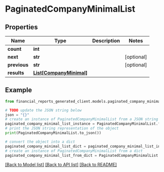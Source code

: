 # PaginatedCompanyMinimalList


## Properties

Name | Type | Description | Notes
------------ | ------------- | ------------- | -------------
**count** | **int** |  | 
**next** | **str** |  | [optional] 
**previous** | **str** |  | [optional] 
**results** | [**List[CompanyMinimal]**](CompanyMinimal.md) |  | 

## Example

```python
from financial_reports_generated_client.models.paginated_company_minimal_list import PaginatedCompanyMinimalList

# TODO update the JSON string below
json = "{}"
# create an instance of PaginatedCompanyMinimalList from a JSON string
paginated_company_minimal_list_instance = PaginatedCompanyMinimalList.from_json(json)
# print the JSON string representation of the object
print(PaginatedCompanyMinimalList.to_json())

# convert the object into a dict
paginated_company_minimal_list_dict = paginated_company_minimal_list_instance.to_dict()
# create an instance of PaginatedCompanyMinimalList from a dict
paginated_company_minimal_list_from_dict = PaginatedCompanyMinimalList.from_dict(paginated_company_minimal_list_dict)
```
[[Back to Model list]](../README.md#documentation-for-models) [[Back to API list]](../README.md#documentation-for-api-endpoints) [[Back to README]](../README.md)


